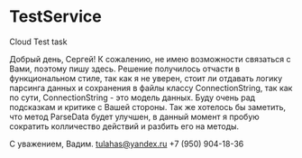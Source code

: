 # TestService
Cloud
Test task

Добрый день, Сергей!
К сожалению, не имею возможности связаться с Вами, поэтому пишу здесь.
Решение получилось отчасти в функциональном стиле, так как я не уверен, стоит ли отдавать логику парсинга данных и сохранения в файлы классу ConnectionString, так как по сути, ConnectionString - это модель данных. Буду очень рад подсказкам и критике с Вашей стороны. Так же хотелось бы заметить, что метод ParseData будет улучшен, в данный момент я пробую сократить колличество действий и разбить его на методы.

С уважением, Вадим.
tulahas@yandex.ru
+7 (950) 904-18-36
